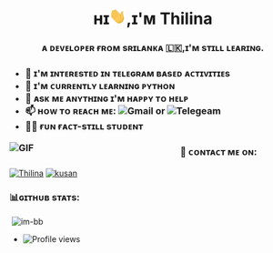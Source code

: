 <h1 align="center">ʜɪ<img src="https://raw.githubusercontent.com/ABSphreak/ABSphreak/master/gifs/Hi.gif" width="30px">,ɪ'ᴍ Thilina </h1>
<h3 align="center">ᴀ ᴅᴇᴠᴇʟᴏᴘᴇʀ ғʀᴏᴍ sʀɪʟᴀɴᴋᴀ 🇱🇰,ɪ'ᴍ sᴛɪʟʟ ʟᴇᴀʀɪɴɢ.<h3>
  
- 👀 ɪ'ᴍ ɪɴᴛᴇʀᴇsᴛᴇᴅ ɪɴ ᴛᴇʟᴇɢʀᴀᴍ ʙᴀsᴇᴅ ᴀᴄᴛɪᴠɪᴛɪᴇs
- 🌱 ɪ'ᴍ ᴄᴜʀʀᴇɴᴛʟʏ ʟᴇᴀʀɴɪɴɢ ᴘʏᴛʜᴏɴ
- 💞 ᴀsᴋ ᴍᴇ ᴀɴʏᴛʜɪɴɢ ɪ'ᴍ ʜᴀᴘᴘʏ ᴛᴏ ʜᴇʟᴘ
- 📫 ʜᴏᴡ ᴛᴏ ʀᴇᴀᴄʜ ᴍᴇ: ![Gmail](https://img.shields.io/badge/-Gmail-c14438?style=flat&logo=Gmail&logoColor=white) or ![Telegeam](https://img.shields.io/badge/Telegram-2CA5E0?style=flat&logo=telegram&logoColor=white)
- 👨‍🎓 ғᴜɴ ғᴀᴄᴛ-sᴛɪʟʟ sᴛᴜᴅᴇɴᴛ
 
<img align="left" alt="GIF" src="https://octodex.github.com/images/daftpunktocat-thomas.gif" width=300px />

<h3 align="left">👤 ᴄᴏɴᴛᴀᴄᴛ ᴍᴇ ᴏɴ:</h3>
<p align="left">
<a href="https://t.me/GangOfMafiaAssistant" target="blank"><img align="center" src="https://telegra.ph/file/26d2289b53f2b5f183a49.png" alt="Thilina" height="30" width="30" /></a>
<a href="mailto: ThilinaWeerasekara2003@gmail.com" target="blank"><img align="center" src="https://camo.githubusercontent.com/9f8403b6cb58d427fe1fcaafdf1cf00299d0bf2ef53b14a5e32e66ccf657876d/68747470733a2f2f63646e2e737667706f726e2e636f6d2f6c6f676f732f676f6f676c652d676d61696c2e737667" alt="kusan" height="30" width="30" /></a>
</p>
<h3 align="left">📊ɢɪᴛʜᴜʙ sᴛᴀᴛs:</h3>
<p>&nbsp;<img align="center" src="https://github-readme-stats.vercel.app/api/?username=im-bb&show_icons=true&title_color=fff&icon_color=79ff97&text_color=9f9f9f&bg_color=151515" alt="im-bb" /></p>

- ![Profile views](https://komarev.com/ghpvc/?username=im-bb&color=blue&style=flat-square&label=Profile+Views)
